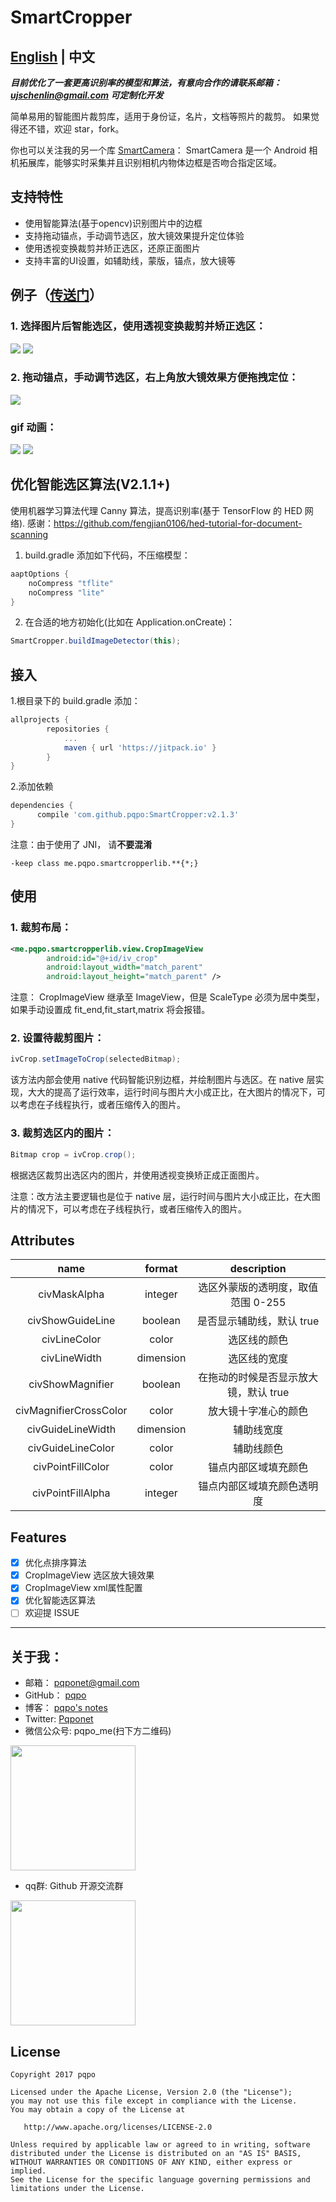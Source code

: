 # SmartCropper

## [English](README_EN.md) | 中文

***目前优化了一套更高识别率的模型和算法，有意向合作的请联系邮箱：ujschenlin@gmail.com 可定制化开发***

简单易用的智能图片裁剪库，适用于身份证，名片，文档等照片的裁剪。 如果觉得还不错，欢迎 star，fork。

你也可以关注我的另一个库 [SmartCamera](https://github.com/pqpo/SmartCamera)： SmartCamera 是一个 Android 相机拓展库，能够实时采集并且识别相机内物体边框是否吻合指定区域。

## 支持特性

- 使用智能算法(基于opencv)识别图片中的边框  
- 支持拖动锚点，手动调节选区，放大镜效果提升定位体验
- 使用透视变换裁剪并矫正选区，还原正面图片
- 支持丰富的UI设置，如辅助线，蒙版，锚点，放大镜等

## 例子（[传送门](art/SmartCropperSampleV6.apk)）

### 1. 选择图片后智能选区，使用透视变换裁剪并矫正选区：

![](art/smart_crop_1.png)
![](art/cropped_1.png)

### 2. 拖动锚点，手动调节选区，右上角放大镜效果方便拖拽定位：

![](art/advance_crop_2.png)

### gif 动画：

![](art/smartcropper_photo.gif)
![](art/smartcropper_album_1.gif)

## 优化智能选区算法(V2.1.1+)
使用机器学习算法代理 Canny 算法，提高识别率(基于 TensorFlow 的 HED 网络).
感谢：https://github.com/fengjian0106/hed-tutorial-for-document-scanning

1. build.gradle 添加如下代码，不压缩模型：
```gradle
aaptOptions {
    noCompress "tflite"
    noCompress "lite"
}
```
2. 在合适的地方初始化(比如在 Application.onCreate)：
```java
SmartCropper.buildImageDetector(this);
```

## 接入

1.根目录下的 build.gradle 添加：
```gradle
allprojects {
		repositories {
			...
			maven { url 'https://jitpack.io' }
		}
}
```
2.添加依赖
```gradle
dependencies {
	  compile 'com.github.pqpo:SmartCropper:v2.1.3'
}
```

注意：由于使用了 JNI， 请**不要混淆**  

```
-keep class me.pqpo.smartcropperlib.**{*;}
```  

## 使用  

### 1. 裁剪布局：  
```xml
<me.pqpo.smartcropperlib.view.CropImageView   
        android:id="@+id/iv_crop"  
        android:layout_width="match_parent" 
        android:layout_height="match_parent" />  
```  

注意： CropImageView 继承至 ImageView，但是 ScaleType 必须为居中类型，如果手动设置成 fit_end,fit_start,matrix 将会报错。  

### 2. 设置待裁剪图片：    
```java
ivCrop.setImageToCrop(selectedBitmap); 
```

该方法内部会使用 native 代码智能识别边框，并绘制图片与选区。在 native 层实现，大大的提高了运行效率，运行时间与图片大小成正比，在大图片的情况下，可以考虑在子线程执行，或者压缩传入的图片。

### 3. 裁剪选区内的图片：

```java  
Bitmap crop = ivCrop.crop();  
```  

根据选区裁剪出选区内的图片，并使用透视变换矫正成正面图片。  

注意：改方法主要逻辑也是位于 native 层，运行时间与图片大小成正比，在大图片的情况下，可以考虑在子线程执行，或者压缩传入的图片。

## Attributes

|name|format|description|
|:---:|:---:|:---:|
|civMaskAlpha|integer|选区外蒙版的透明度，取值范围 0-255|
|civShowGuideLine|boolean|是否显示辅助线，默认 true|
|civLineColor|color|选区线的颜色|
|civLineWidth|dimension|选区线的宽度|
|civShowMagnifier|boolean|在拖动的时候是否显示放大镜，默认 true|
|civMagnifierCrossColor|color|放大镜十字准心的颜色|
|civGuideLineWidth|dimension|辅助线宽度|
|civGuideLineColor|color|辅助线颜色|
|civPointFillColor|color|锚点内部区域填充颜色|
|civPointFillAlpha|integer|锚点内部区域填充颜色透明度|

## Features

- [x] 优化点排序算法
- [x] CropImageView 选区放大镜效果
- [x] CropImageView xml属性配置
- [x] 优化智能选区算法
- [ ] 欢迎提 ISSUE

---

## 关于我：

- 邮箱：    pqponet@gmail.com
- GitHub：  [pqpo](https://github.com/pqpo)
- 博客：    [pqpo's notes](https://pqpo.me)
- Twitter: [Pqponet](https://twitter.com/Pqponet)
- 微信公众号: pqpo_me(扫下方二维码) 

<img src="art/qrcode_for_gh.jpg" width="200">

- qq群: Github 开源交流群

<img src="art/qq_qr.jpeg" width="200">

License
-------

    Copyright 2017 pqpo

    Licensed under the Apache License, Version 2.0 (the "License");
    you may not use this file except in compliance with the License.
    You may obtain a copy of the License at

       http://www.apache.org/licenses/LICENSE-2.0

    Unless required by applicable law or agreed to in writing, software
    distributed under the License is distributed on an "AS IS" BASIS,
    WITHOUT WARRANTIES OR CONDITIONS OF ANY KIND, either express or implied.
    See the License for the specific language governing permissions and
    limitations under the License.




